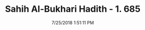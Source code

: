 ---
title        : "Sahih Al-Bukhari Hadith - 1. 685"
date         : 7/25/2018 1:51:11 PM
draft        : false
type         : "hadith"
layout       : "hadith"
BookCode     : "SHB"
VolumeNumber : "1"
HadithNumber : "685"
categories  :  ["Adhan-Straightening the rows"]
tags  :  ["An Numan bin Bashir"]
---